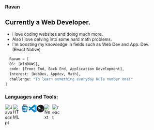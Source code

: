 ### Ravan


## Currently a Web Developer.

-  I love coding websites and doing much more.  
-  Also I love delving into some hard math problems.
-  I'm boosting my knowledge in fields such as Web Dev and App. Dev. (React Native) 


```py
  Ravan = [
  OS: [WINDOWS],  
  code: [Front End, Back End, Application Development],
  Interest: [WebDev, Appdev, Math],
  challenge: "To learn something everyday Rule number one!"
]
```

### Languages and Tools:
	

<img align="left" alt="Javascript" width="26px" src="https://upload.wikimedia.org/wikipedia/commons/9/99/Unofficial_JavaScript_logo_2.svg"/>
<img align="left" alt="HTML" width="26px" src="https://www.pngrepo.com/png/197982/180/html.png"/>
<img align="left" alt="CSS" width="26px" src="https://raw.githubusercontent.com/github/explore/80688e429a7d4ef2fca1e82350fe8e3517d3494d/topics/css/css.png"/>
<img align="left" alt="Visual Studio Code" width="26px" src="https://raw.githubusercontent.com/github/explore/80688e429a7d4ef2fca1e82350fe8e3517d3494d/topics/visual-studio-code/visual-studio-code.png" />
<img align="left" alt="Terminal" width="26px" src="https://raw.githubusercontent.com/github/explore/80688e429a7d4ef2fca1e82350fe8e3517d3494d/topics/terminal/terminal.png" />
<img align="left" alt="Next" width="26px" src = "https://logowik.com/content/uploads/images/nextjs7685.logowik.com.webp" />
<img align="left" alt="react" width="26px" src = "[https://logowik.com/content/uploads/images/nextjs7685.logowik.com.webp](https://encrypted-tbn0.gstatic.com/images?q=tbn:ANd9GcQ9W1xTscEcGKYWa8Ksx4eU7mOh-Tyk-uRVvw&s)" />



[instagram]: https://www.instagram.com/ravan_seyfullayev/
[facebook]: https://www.facebook.com/profile.php?id=100049230964647
